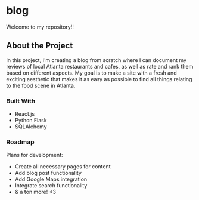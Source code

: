 # blog
Welcome to my repository!!

## About the Project
In this project, I'm creating a blog from scratch where I can document my reviews of local Atlanta restaurants and cafes, as well as rate and rank them based on different aspects. My goal is to make a site with a fresh and exciting aesthetic that makes it as easy as possible to find all things relating to the food scene in Atlanta. 

### Built With
- React.js
- Python Flask
- SQLAlchemy

### Roadmap
Plans for development:
* Create all necessary pages for content
* Add blog post functionality
* Add Google Maps integration
* Integrate search functionality
* & a ton more! <3
